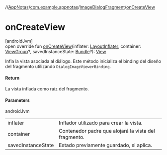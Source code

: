 //[AppNotas](../../../index.md)/[com.example.appnotas](../index.md)/[ImageDialogFragment](index.md)/[onCreateView](on-create-view.md)

# onCreateView

[androidJvm]\
open override fun [onCreateView](on-create-view.md)(inflater: [LayoutInflater](https://developer.android.com/reference/kotlin/android/view/LayoutInflater.html), container: [ViewGroup](https://developer.android.com/reference/kotlin/android/view/ViewGroup.html)?, savedInstanceState: [Bundle](https://developer.android.com/reference/kotlin/android/os/Bundle.html)?): [View](https://developer.android.com/reference/kotlin/android/view/View.html)

Infla la vista asociada al diálogo. Este método inicializa el binding del diseño del fragmento utilizando `DialogImageViewerBinding`.

#### Return

La vista inflada como raíz del fragmento.

#### Parameters

androidJvm

| | |
|---|---|
| inflater | Inflador utilizado para crear la vista. |
| container | Contenedor padre que alojará la vista del fragmento. |
| savedInstanceState | Estado previamente guardado, si aplica. |

